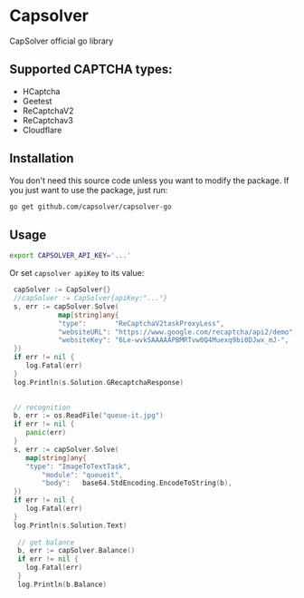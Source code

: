 # Capsolver
CapSolver official go library


## Supported CAPTCHA types:
- HCaptcha
- Geetest
- ReCaptchaV2
- ReCaptchav3
- Cloudflare


## Installation

You don't need this source code unless you want to modify the package. If you just
want to use the package, just run:

```sh
go get github.com/capsolver/capsolver-go
```



## Usage

```bash
export CAPSOLVER_API_KEY='...'
```

Or set `capsolver apiKey` to its value:

```go
 capSolver := CapSolver{}
 //capSolver := CapSolver{apiKey:"..."} 
 s, err := capSolver.Solve(
            map[string]any{
            "type":       "ReCaptchaV2taskProxyLess",
            "websiteURL": "https://www.google.com/recaptcha/api2/demo",
            "websiteKey": "6Le-wvkSAAAAAPBMRTvw0Q4Muexq9bi0DJwx_mJ-",
 })
 if err != nil {
    log.Fatal(err)
 }
 log.Println(s.Solution.GRecaptchaResponse)
	

 // recognition 
 b, err := os.ReadFile("queue-it.jpg")
 if err != nil {
    panic(err)
 }
 s, err := capSolver.Solve(
    map[string]any{
	"type": "ImageToTextTask",
        "module": "queueit",
        "body":   base64.StdEncoding.EncodeToString(b),
 })
 if err != nil {
    log.Fatal(err)
 }
 log.Println(s.Solution.Text)
		
  // get balance 
  b, err := capSolver.Balance()
  if err != nil {
    log.Fatal(err)
  }
  log.Println(b.Balance)
```



